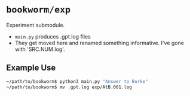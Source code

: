 # `bookworm/exp`
Experiment submodule.
* `main.py` produces .gpt.log files
* They get moved here and renamed something informative. I've gone with 'SRC.NUM.log'.

## Example Use
```bash
~/path/to/bookworm$ python3 main.py "Answer to Burke"
~/path/to/bookworm$ mv .gpt.log exp/AtB.001.log
```

